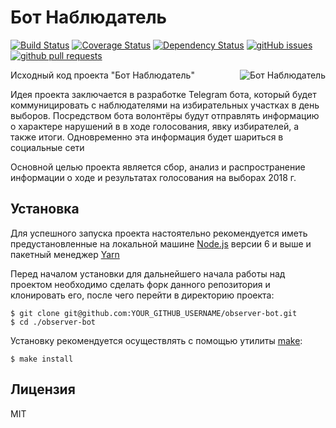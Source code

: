 # Бот Наблюдатель

[![Build Status](https://travis-ci.org/azat-io/observer-bot.svg?branch=master)](https://travis-ci.org/azat-io/observer-bot)
[![Coverage Status](https://coveralls.io/repos/github/azat-io/observer-bot/badge.svg?branch=master)](https://coveralls.io/github/azat-io/observer-bot?branch=master)
[![Dependency Status](https://gemnasium.com/badges/github.com/azat-io/observer-bot.svg)](https://gemnasium.com/github.com/azat-io/observer-bot)
[![gitHub issues](https://img.shields.io/github/issues-raw/azat-io/observer-bot.svg)](https://github.com/azat-io/observer-bot)
[![github pull requests](https://img.shields.io/github/issues-pr-raw/azat-io/observer-bot.svg)](https://github.com/azat-io/observer-bot)

<img src="https://user-images.githubusercontent.com/5698350/29092357-bda5b6ce-7c8e-11e7-8a58-4e9525f0654a.png" alt="Бот Наблюдатель" align="right"/>

Исходный код проекта "Бот Наблюдатель"

Идея проекта заключается в разработке Telegram бота, который будет коммуницировать с наблюдателями на избирательных участках в день выборов. Посредством бота волонтёры будут отправлять информацию о характере нарушений в в ходе голосования, явку избирателей, а также итоги. Одновременно эта информация будет шариться в социальные сети

Основной целью проекта является сбор, анализ и распространение информации о ходе и результатах голосования на выборах 2018 г.

## Установка

Для успешного запуска проекта настоятельно рекомендуется иметь предустановленные на локальной машине [Node.js](https://nodejs.org) версии 6 и выше и пакетный менеджер [Yarn](https://yarnpkg.com)

Перед началом установки для дальнейшего начала работы над проектом необходимо сделать форк данного репозитория и клонировать его, после чего перейти в директорию проекта:

```
$ git clone git@github.com:YOUR_GITHUB_USERNAME/observer-bot.git
$ cd ./observer-bot
```

Установку рекомендуется осуществлять с помощью утилиты [make](https://ru.wikipedia.org/wiki/Make):

`$ make install`

## Лицензия

MIT
